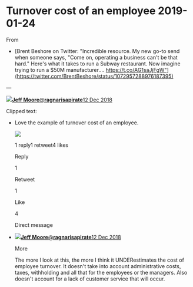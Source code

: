 # Turnover cost of an employee 2019-01-24

From

- [Brent Beshore on Twitter: "Incredible resource. My new go-to send when someone says, "Come on, operating a business can't be that hard." Here's what it takes to run a Subway restaurant. Now imagine trying to run a $50M manufacturer.… https://t.co/AG1saJjFgW"](https://twitter.com/BrentBeshore/status/1072957288976187395)

—



[![](https://pbs.twimg.com/profile_images/1066182440031580160/MiBG5zYA_bigger.jpg)**Jeff Moore**‏@**ragnarisapirate**](https://twitter.com/ragnarisapirate)[12 Dec 2018](https://twitter.com/ragnarisapirate/status/1073076231862714368)



Clipped text:

- Love the example of turnover cost of an employee.

    ![](https://pbs.twimg.com/media/DuQwyuIXQAIh2_P.jpg)

    1 reply1 retweet4 likes

    Reply

    1

    Retweet

    1

    Like

    4

    Direct message

-   [![](https://pbs.twimg.com/profile_images/1066182440031580160/MiBG5zYA_bigger.jpg)**Jeff Moore**‏@**ragnarisapirate**](https://twitter.com/ragnarisapirate)[12 Dec 2018](https://twitter.com/ragnarisapirate/status/1073076231862714368)
  
    More
    
    The more I look at this, the more I think it UNDERestimates the cost of employee turnover. It doesn't take into account administrative costs, taxes, withholding and all that for the employees or the managers. Also doesn't account for a lack of customer service that will occur.